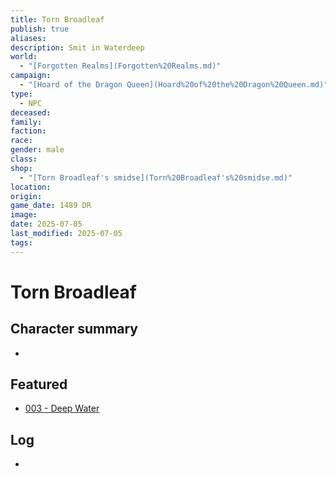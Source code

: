 ```yaml
---
title: Torn Broadleaf
publish: true
aliases: 
description: Smit in Waterdeep
world:
  - "[Forgotten Realms](Forgotten%20Realms.md)"
campaign:
  - "[Hoard of the Dragon Queen](Hoard%20of%20the%20Dragon%20Queen.md)"
type:
  - NPC
deceased: 
family: 
faction: 
race: 
gender: male
class: 
shop:
  - "[Torn Broadleaf's smidse](Torn%20Broadleaf's%20smidse.md)"
location: 
origin: 
game_date: 1489 DR
image: 
date: 2025-07-05
last_modified: 2025-07-05
tags: 
---
```

# Torn Broadleaf

## Character summary
* 

## Featured
- [003 - Deep Water](/content/Adventures/003%20-%20Deep%20Water.md)


## Log
* 